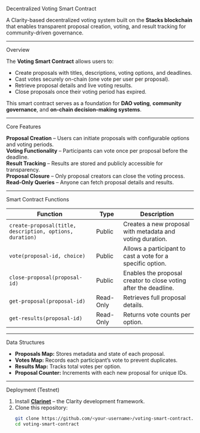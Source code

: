 Decentralized Voting Smart Contract

A Clarity-based decentralized voting system built on the **Stacks blockchain** that enables transparent proposal creation, voting, and result tracking for community-driven governance.

---

Overview

The **Voting Smart Contract** allows users to:
- Create proposals with titles, descriptions, voting options, and deadlines.  
- Cast votes securely on-chain (one vote per user per proposal).  
- Retrieve proposal details and live voting results.  
- Close proposals once their voting period has expired.  

This smart contract serves as a foundation for **DAO voting**, **community governance**, and **on-chain decision-making systems**.

---

Core Features

**Proposal Creation** – Users can initiate proposals with configurable options and voting periods.  
**Voting Functionality** – Participants can vote once per proposal before the deadline.  
**Result Tracking** – Results are stored and publicly accessible for transparency.  
**Proposal Closure** – Only proposal creators can close the voting process.  
**Read-Only Queries** – Anyone can fetch proposal details and results.

---

Smart Contract Functions

| Function | Type | Description |
|-----------|------|-------------|
| `create-proposal(title, description, options, duration)` | Public | Creates a new proposal with metadata and voting duration. |
| `vote(proposal-id, choice)` | Public | Allows a participant to cast a vote for a specific option. |
| `close-proposal(proposal-id)` | Public | Enables the proposal creator to close voting after the deadline. |
| `get-proposal(proposal-id)` | Read-Only | Retrieves full proposal details. |
| `get-results(proposal-id)` | Read-Only | Returns vote counts per option. |

---

Data Structures

- **Proposals Map:** Stores metadata and state of each proposal.  
- **Votes Map:** Records each participant’s vote to prevent duplicates.  
- **Results Map:** Tracks total votes per option.  
- **Proposal Counter:** Increments with each new proposal for unique IDs.

---

Deployment (Testnet)

1. Install [**Clarinet**](https://docs.hiro.so/clarinet/getting-started) – the Clarity development framework.  
2. Clone this repository:
   ```bash
   git clone https://github.com/<your-username>/voting-smart-contract.git
   cd voting-smart-contract
